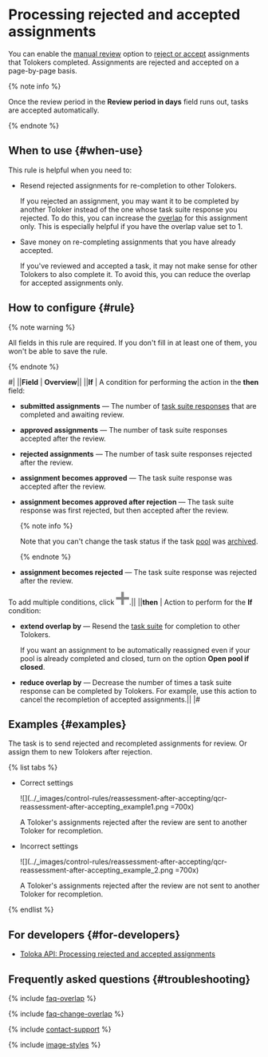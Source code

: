 # Processing rejected and accepted assignments

You can enable the [manual review](offline-accept.md) option to [reject or accept](accept.md) assignments that Tolokers completed. Assignments are rejected and accepted on a page-by-page basis.

{% note info %}

Once the review period in the **Review period in days** field runs out, tasks are accepted automatically.

{% endnote %}

## When to use {#when-use}

This rule is helpful when you need to:
- Resend rejected assignments for re-completion to other Tolokers.

    If you rejected an assignment, you may want it to be completed by another Toloker instead of the one whose task suite response you rejected. To do this, you can increase the [overlap](../../glossary.md#overlap) for this assignment only. This is especially helpful if you have the overlap value set to 1.

- Save money on re-completing assignments that you have already accepted.

    If you've reviewed and accepted a task, it may not make sense for other Tolokers to also complete it. To avoid this, you can reduce the overlap for accepted assignments only.

## How to configure {#rule}

{% note warning %}

All fields in this rule are required. If you don't fill in at least one of them, you won't be able to save the rule.

{% endnote %}

#|
||**Field** | **Overview**||
||**If** | A condition for performing the action in the **then** field:

- **submitted assignments** — The number of [task suite responses](../../glossary.md#response) that are completed and awaiting review.

- **approved assignments** — The number of task suite responses accepted after the review.

- **rejected assignments** — The number of task suite responses rejected after the review.

- **assignment becomes approved** — The task suite response was accepted after the review.

- **assignment becomes approved after rejection** — The task suite response was first rejected, but then accepted after the review.

    {% note info %}

    Note that you can't change the task status if the task [pool](../../glossary.md#pool) was [archived](pool-archive.md).

    {% endnote %}

- **assignment becomes rejected** — The task suite response was rejected after the review.

To add multiple conditions, click ![](../_images/add.svg).||
||**then** | Action to perform for the **If** condition:

- **extend overlap by** — Resend the [task suite](../../glossary.md#task-suite) for completion to other Tolokers.

    If you want an assignment to be automatically reassigned even if your pool is already completed and closed, turn on the option **Open pool if closed**.

- **reduce overlap by** — Decrease the number of times a task suite response can be completed by Tolokers. For example, use this action to cancel the recompletion of accepted assignments.||
|#

## Examples {#examples}

The task is to send rejected and recompleted assignments for review. Or assign them to new Tolokers after rejection.

{% list tabs %}

- Correct settings

  ![](../_images/control-rules/reassessment-after-accepting/qcr-reassessment-after-accepting_example1.png =700x)

  A Toloker's assignments rejected after the review are sent to another Toloker for recompletion.

- Incorrect settings

  ![](../_images/control-rules/reassessment-after-accepting/qcr-reassessment-after-accepting_example_2.png =700x)

  A Toloker's assignments rejected after the review are not sent to another Toloker for recompletion.

{% endlist %}

## For developers {#for-developers}

- [Toloka API: Processing rejected and accepted assignments](../../api/concepts/reassessment.md)

## Frequently asked questions {#troubleshooting}

{% include [faq-overlap](../_includes/faq/pool-setup/overlap.md) %}

{% include [faq-change-overlap](../_includes/faq/pool-setup/change-overlap.md) %}

{% include [contact-support](../_includes/contact-support.md) %}

{% include [image-styles](../../../_includes/image-styles-internal.md) %}